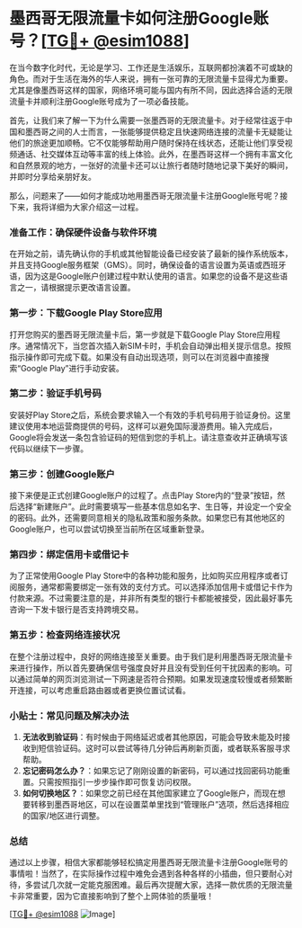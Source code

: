 # 墨西哥无限流量卡如何注册Google账号？[[TG💪+ @esim1088](https://t.me/s/esim1088)]

在当今数字化时代，无论是学习、工作还是生活娱乐，互联网都扮演着不可或缺的角色。而对于生活在海外的华人来说，拥有一张可靠的无限流量卡显得尤为重要。尤其是像墨西哥这样的国家，网络环境可能与国内有所不同，因此选择合适的无限流量卡并顺利注册Google账号成为了一项必备技能。

首先，让我们来了解一下为什么需要一张墨西哥的无限流量卡。对于经常往返于中国和墨西哥之间的人士而言，一张能够提供稳定且快速网络连接的流量卡无疑能让他们的旅途更加顺畅。它不仅能够帮助用户随时保持在线状态，还能让他们享受视频通话、社交媒体互动等丰富的线上体验。此外，在墨西哥这样一个拥有丰富文化和自然景观的地方，一张好的流量卡还可以让旅行者随时随地记录下美好的瞬间，并即时分享给亲朋好友。

那么，问题来了——如何才能成功地用墨西哥无限流量卡注册Google账号呢？接下来，我将详细为大家介绍这一过程。

### 准备工作：确保硬件设备与软件环境

在开始之前，请先确认你的手机或其他智能设备已经安装了最新的操作系统版本，并且支持Google服务框架（GMS）。同时，确保设备的语言设置为英语或西班牙语，因为这是Google账户创建过程中默认使用的语言。如果您的设备不是这些语言之一，请根据提示更改语言设置。

### 第一步：下载Google Play Store应用

打开您购买的墨西哥无限流量卡后，第一步就是下载Google Play Store应用程序。通常情况下，当您首次插入新SIM卡时，手机会自动弹出相关提示信息。按照指示操作即可完成下载。如果没有自动出现选项，则可以在浏览器中直接搜索“Google Play”进行手动安装。

### 第二步：验证手机号码

安装好Play Store之后，系统会要求输入一个有效的手机号码用于验证身份。这里建议使用本地运营商提供的号码，这样可以避免国际漫游费用。输入完成后，Google将会发送一条包含验证码的短信到您的手机上。请注意查收并正确填写该代码以继续下一步骤。

### 第三步：创建Google账户

接下来便是正式创建Google账户的过程了。点击Play Store内的“登录”按钮，然后选择“新建账户”。此时需要填写一些基本信息如名字、生日等，并设定一个安全的密码。此外，还需要同意相关的隐私政策和服务条款。如果您已有其他地区的Google账户，也可以尝试切换至当前所在区域重新登录。

### 第四步：绑定信用卡或借记卡

为了正常使用Google Play Store中的各种功能和服务，比如购买应用程序或者订阅服务，通常都需要绑定一张有效的支付方式。可以选择添加信用卡或借记卡作为付款来源。不过需要注意的是，并非所有类型的银行卡都能被接受，因此最好事先咨询一下发卡银行是否支持跨境交易。

### 第五步：检查网络连接状况

在整个注册过程中，良好的网络连接至关重要。由于我们是利用墨西哥无限流量卡来进行操作，所以首先要确保信号强度良好并且没有受到任何干扰因素的影响。可以通过简单的网页浏览测试一下网速是否符合预期。如果发现速度较慢或者频繁断开连接，可以考虑重启路由器或者更换位置试试看。

### 小贴士：常见问题及解决办法

1. **无法收到验证码**：有时候由于网络延迟或者其他原因，可能会导致未能及时接收到短信验证码。这时可以尝试等待几分钟后再刷新页面，或者联系客服寻求帮助。
2. **忘记密码怎么办？**：如果忘记了刚刚设置的新密码，可以通过找回密码功能重置。只需按照指引一步步操作即可恢复访问权限。
3. **如何切换地区？**：如果您之前已经在其他国家建立了Google账户，而现在想要转移到墨西哥地区，可以在设置菜单里找到“管理账户”选项，然后选择相应的国家/地区进行调整。

### 总结

通过以上步骤，相信大家都能够轻松搞定用墨西哥无限流量卡注册Google账号的事情啦！当然了，在实际操作过程中难免会遇到各种各样的小插曲，但只要耐心对待，多尝试几次就一定能克服困难。最后再次提醒大家，选择一款优质的无限流量卡非常重要，因为它直接影响到了整个上网体验的质量哦！

[[TG💪+ @esim1088](https://t.me/s/esim1088) ![Image](https://i.postimg.cc/4NQfJmqS/Snipaste-2025-05-13-00-14-12.png)]